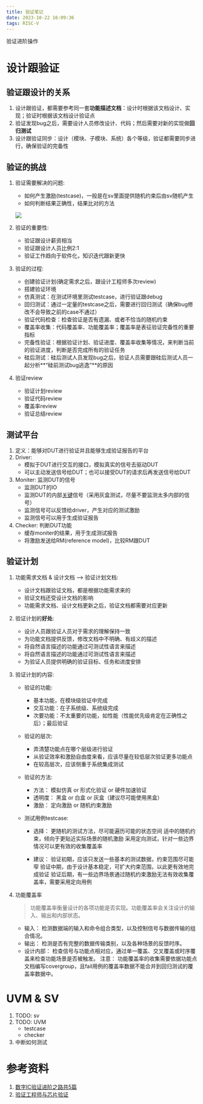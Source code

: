 ```yaml
---
title: 验证笔记
date: 2023-10-22 16:09:36
tags: RISC-V
---
```


验证进阶操作

<!--more-->

# 设计跟验证

## 验证跟设计的关系

1. 设计跟验证，都需要参考同一套**功能描述文档**：设计时根据该文档设计、实现；验证时根据该文档设计验证点
2. 验证发现bug之后，需要设计人员修改设计、代码；然后需要对新的实现做**回归测试**
3. 设计跟验证同步：设计（模块、子模块、系统）各个等级，验证都需要同步进行，确保验证的完备性

## 验证的挑战

1. 验证需要解决的问题:

   - 如何产生激励(testcase)，一般是在sv里面提供随机约束后由sv随机产生
   - 如何判断结果正确性，结果比对的方法

   ![](https://s2.loli.net/2023/10/30/EAIw5fSBYotHDdv.png)

2. 验证的重要性:

   - 验证跟设计薪资相当
   - 验证跟设计人员比例2:1
   - 验证工作趋向于软件化，知识迭代跟新更快

3. 验证的过程:

   - 创建验证计划(确定需求之后，跟设计工程师多次review)
   - 搭建验证环境
   - 仿真测试：在测试环境里测试testcase，进行验证跟debug
   - 回归测试：通过一定量的testcase之后，需要进行回归测试（确保bug修改不会导致之前的case不通过）
   - 验证代码检查：检查验证是否有遗漏、或者不恰当的随机约束
   - 覆盖率收集：代码覆盖率、功能覆盖率；覆盖率是表征验证完备性的重要指标
   - 完备性验证：根据验证计划、验证进度、覆盖率收集等情况，来判断当前的验证进度，判断是否完成所有的验证任务
   - 硅后测试：硅后测试人员发现bug之后，验证人员需要跟硅后测试人员一起分析**“硅前测试bug逃逸”**的原因

4. 验证review
   - 验证计划review
   - 验证代码review
   - 覆盖率review
   - 验证总结review

## 测试平台

1. 定义：能够对DUT进行验证并且能够生成验证报告的平台
2. Driver:
   - 模拟于DUT进行交互的接口，模拟真实的信号去驱动DUT
   - 可以主动发送信号给DUT；也可以接受DUT的请求后再发送信号给DUT
3. Moniter: 监测DUT的信号
   - 监测DUT的IO
   - 监测DUT的内部<u>关键</u>信号（采用灰盒测试，尽量不要监测太多内部的信号）
   - 监测信号可以反馈给driver，产生对应的测试激励
   - 监测信号可以用于生成验证报告
4. Checker: 判断DUT功能
   - 缓存moniter的结果，用于生成测试报告
   - 将激励发送给RM(reference model)，比较RM跟DUT

## 验证计划

1. 功能需求文档 & 设计文档 --> 验证计划文档:

   - 设计文档跟验证文档，都是根据功能需求来的
   - 验证文档还受设计文档的影响
   - 功能需求文档、设计文档更新之后，验证文档都需要对应更新

2. 验证计划的**好处**:

   - 设计人员跟验证人员对于需求的理解保持一致
   - 为功能文档提供反馈，修改文档中不明确、有歧义的描述
   - 将自然语言描述的功能通过可测试性语言来描述
   - 将自然语言描述的功能通过可测试性语言来描述
   - 为验证人员提供明确的验证目标、任务和进度安排

3. 验证计划的内容:

   - 验证的功能:

     - 基本功能，在模块级验证中完成
     - 交互功能：在子系统级、系统级完成
     - 次要功能：不太重要的功能，如性能（性能优先级肯定在正确性之后）；最后验证

   - 验证的层次:

     - 弄清楚功能点在哪个层级进行验证
     - 从验证效率和激励自由度来看，应该尽量在较低层次验证更多功能点
     - 在较高层次，应该侧重于系统集成测试

   - 验证的方法:

     - 方法： 模拟仿真 or 形式化验证 or 硬件加速验证
     - 透明度： 黑盒 or 白盒 or 灰盒（建议尽可能使用黑盒）
     - 激励： 定向激励 or 随机约束激励

   - 测试用例testcase:

     - 选择：
       更随机的测试方法，尽可能遍历可能的状态空间
       适中的随机约束，倾向于更贴近实际场景的随机激励
       采用定向测试，针对一些边界情况可以更有效的收集覆盖率

     - 建议：
       验证初期，应该只发送一些基本的测试数据，约束范围尽可能窄
       验证中期，由于设计基本稳定，可扩大约束范围，以此更有效地完成验证
       验证后期，有一些边界场景通过随机约束激励无法有效收集覆盖率，需要采用定向用例

4. 功能覆盖率

   > 功能覆盖率衡量设计的各项功能是否实现。功能覆盖率会关注设计的输入、输出和内部状态。

   - 输入： 检测数据端的输入和命令组合类型，以及控制信号与数据传输的组合情况。
   - 输出： 检测是否有完整的数据传输类别，以及各种场景的反馈时序。
   - 设计内部： 检查信号与功能点相对应，通过单一覆盖、交叉覆盖或时序覆盖来检查功能场景是否被触发。
     注意： 功能覆盖率的收集需要依据功能点文档编写covergroup，且fail用例的覆盖率数据不能合并到回归测试的覆盖率数据中。

# UVM & SV

1. TODO: sv
2. TODO: UVM
   - testcase
   - checker
3. 中断如何测试

# 参考资料

1. [数字IC验证进阶之路共5篇](https://www.zhihu.com/column/c_1571548204222660608)
2. [验证工程师与芯片验证](https://www.wenhui.space/docs/07-ic-verify/training/verifier-and-verify-one/)
